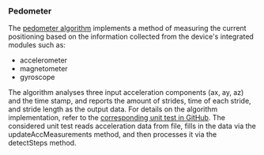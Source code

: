 
### Pedometer

The [pedometer algorithm](https://github.com/Navigine/Indoor-navigation-algorithms/tree/master/navigation/pedometer) implements a method of measuring the current positioning based on the information collected from the device's integrated modules such as:

- accelerometer
- magnetometer
- gyroscope

The algorithm analyses three input acceleration components (ax, ay, az) and the time stamp, and reports the amount of strides, time of each stride, and stride length as the output data.
For details on the algorithm implementation, refer to the [corresponding unit test in GitHub](https://github.com/Navigine/Indoor-navigation-algorithms/blob/master/navigation/pedometer/src/test_pedometer.cpp). 
The considered unit test reads acceleration data from file, fills in the data via the updateAccMeasurements method, and then processes it via the detectSteps method.
